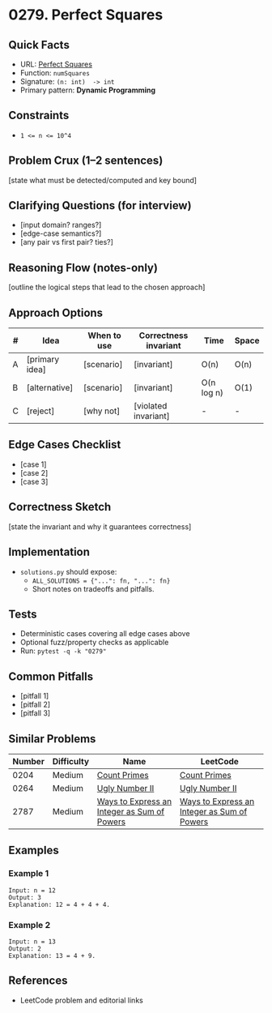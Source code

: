 # 0279. Perfect Squares

## Quick Facts

- URL: [Perfect Squares](https://leetcode.com/problems/perfect-squares/)
- Function: `numSquares`
- Signature: `(n: int)  -> int`
- Primary pattern: **Dynamic Programming**

## Constraints

- `1 <= n <= 10^4`

## Problem Crux (1–2 sentences)

[state what must be detected/computed and key bound]

## Clarifying Questions (for interview)

- [input domain? ranges?]
- [edge-case semantics?]
- [any pair vs first pair? ties?]

## Reasoning Flow (notes-only)

[outline the logical steps that lead to the chosen approach]

## Approach Options

| # | Idea | When to use | Correctness invariant | Time | Space |
|---|------|-------------|-----------------------|------|-------|
| A | [primary idea] | [scenario] | [invariant] | O(n) | O(n) |
| B | [alternative] | [scenario] | [invariant] | O(n log n) | O(1) |
| C | [reject] | [why not] | [violated invariant] | - | - |

## Edge Cases Checklist

- [case 1]
- [case 2]
- [case 3]

## Correctness Sketch

[state the invariant and why it guarantees correctness]

## Implementation

- `solutions.py` should expose:
  - `ALL_SOLUTIONS = {"...": fn, "...": fn}`
  - Short notes on tradeoffs and pitfalls.

## Tests

- Deterministic cases covering all edge cases above
- Optional fuzz/property checks as applicable
- Run: `pytest -q -k "0279"`

## Common Pitfalls

- [pitfall 1]
- [pitfall 2]
- [pitfall 3]

## Similar Problems

| Number | Difficulty | Name | LeetCode |
|---|---|---|---|
| 0204 | Medium | [Count Primes](../0204-count-primes/readme.md) | [Count Primes](https://leetcode.com/problems/count-primes/) |
| 0264 | Medium | [Ugly Number II](../0264-ugly-number-ii/readme.md) | [Ugly Number II](https://leetcode.com/problems/ugly-number-ii/) |
| 2787 | Medium | [Ways to Express an Integer as Sum of Powers](../2787-ways-to-express-an-integer-as-sum-of-powers/readme.md) | [Ways to Express an Integer as Sum of Powers](https://leetcode.com/problems/ways-to-express-an-integer-as-sum-of-powers/) |

## Examples

### Example 1

```text
Input: n = 12
Output: 3
Explanation: 12 = 4 + 4 + 4.
```

### Example 2

```text
Input: n = 13
Output: 2
Explanation: 13 = 4 + 9.
```

## References

- LeetCode problem and editorial links
